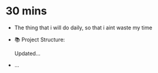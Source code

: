 # 30 mins 

- The thing that i will do daily, so that i aint waste my time 

- 📚 Project Structure:

  Updated...

- ...